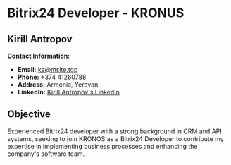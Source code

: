 # Bitrix24 Developer - KRONUS

## Kirill Antropov
**Contact Information:**
- **Email:** [ka@msite.top](mailto:ka@msite.top)
- **Phone:** +374 41260788
- **Address:** Armenia, Yerevan
- **LinkedIn:** [Kirill Antropov's LinkedIn](https://www.linkedin.com/in/kirill-antropov/)

## Objective
Experienced Bitrix24 developer with a strong background in CRM and API systems, seeking to join KRONOS as a Bitrix24 Developer to contribute my expertise in implementing business processes and enhancing the company's software team.
